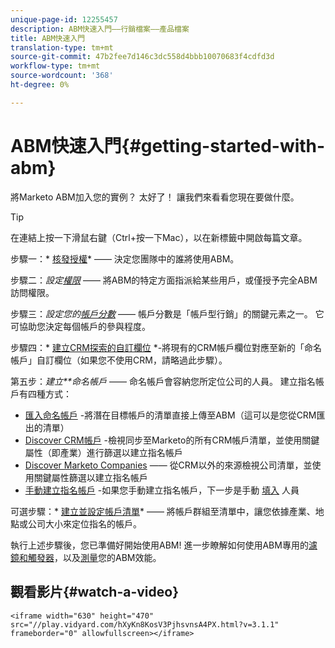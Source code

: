 ```yaml
---
unique-page-id: 12255457
description: ABM快速入門——行銷檔案——產品檔案
title: ABM快速入門
translation-type: tm+mt
source-git-commit: 47b2fee7d146c3dc558d4bbb10070683f4cdfd3d
workflow-type: tm+mt
source-wordcount: '368'
ht-degree: 0%

---
```



# ABM快速入門{#getting-started-with-abm}

將Marketo ABM加入您的實例？ 太好了！ 讓我們來看看您現在要做什麼。

>[!TIP]
>
>在連結上按一下滑鼠右鍵（Ctrl+按一下Mac），以在新標籤中開啟每篇文章。

步驟一：* [核發授權](issue-a-license.md)* —— 決定您團隊中的誰將使用ABM。

步驟二：*設定[權限](permissions.md)* —— 將ABM的特定方面指派給某些用戶，或僅授予完全ABM訪問權限。

步驟三：*設定您的[帳戶分數](account-score.md)* —— 帳戶分數是「帳戶型行銷」的關鍵元素之一。 它可協助您決定每個帳戶的參與程度。

步驟四：* [建立CRM探索的自訂欄位](http://docs.marketo.com/x/1wnG) *-將現有的CRM帳戶欄位對應至新的「命名帳戶」自訂欄位（如果您不使用CRM，請略過此步驟）。

第五步：*建立**命名帳戶* —— 命名帳戶會容納您所定位公司的人員。 建立指名帳戶有四種方式：

* [匯入命名帳戶](../../../product-docs/account-based-marketing/target/named-accounts/import-named-accounts.md) -將潛在目標帳戶的清單直接上傳至ABM（這可以是您從CRM匯出的清單）
* [Discover CRM帳戶](http://docs.marketo.com/display/DOCS/Discover+Accounts#DiscoverAccounts-DiscoverCRMAccounts) -檢視同步至Marketo的所有CRM帳戶清單，並使用關鍵屬性（即產業）進行篩選以建立指名帳戶
* [Discover Marketo Companies](http://docs.marketo.com/display/DOCS/Discover+Accounts#DiscoverAccounts-DiscoverMarketoCompanies)  —— 從CRM以外的來源檢視公司清單，並使用關鍵屬性篩選以建立指名帳戶
* [手動建立指名帳戶](http://docs.marketo.com/display/DOCS/Create+a+Named+Account) -如果您手動建立指名帳戶，下一步是手動 [填入](http://docs.marketo.com/display/DOCS/Add+People+to+a+Named+Account) 人員

可選步驟：* [建立並設定帳戶清單](http://docs.marketo.com/display/DOCS/Account+Lists#AccountLists-CreateaNewAccountList)* —— 將帳戶群組至清單中，讓您依據產業、地點或公司大小來定位指名的帳戶。

執行上述步驟後，您已準備好開始使用ABM! 進一步瞭解如何使用ABM專用的[濾鏡和觸發器](http://docs.marketo.com/display/DOCS/Engage)，以及[測量](http://docs.marketo.com/display/DOCS/Measure)您的ABM效能。

## 觀看影片{#watch-a-video}

`<iframe width="630" height="470" src="//play.vidyard.com/hXyKn8KosV3PjhsvnsA4PX.html?v=3.1.1" frameborder="0" allowfullscreen></iframe>`